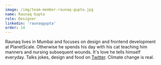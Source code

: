 ```yaml
---
image: /img/team-member-raunaq-gupta.jpg
name: Raunaq Gupta 
role: Designer 
linkedin: 'raunaqgupta'
order: 14 
---
```


Raunaq lives in Mumbai and focuses on design and frontend development at PlanetScale. Otherwise he spends his day with his cat teaching him manners and nursing subsequent wounds. It's love he tells himself everyday. Talks jokes, design and food on [Twitter](http://twitter.com/raunaqgupta). Climate change is real.
